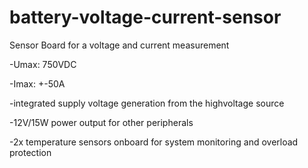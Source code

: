 # battery-voltage-current-sensor
Sensor Board for a voltage and current measurement

-Umax: 750VDC

-Imax: +-50A 

-integrated supply voltage generation from the highvoltage source

-12V/15W power output for other peripherals

-2x temperature sensors onboard for system monitoring and overload protection
